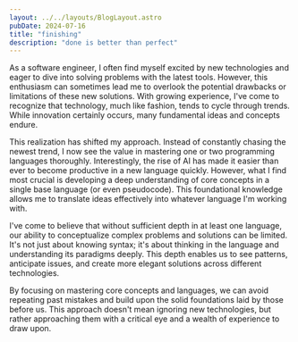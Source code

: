 ```yaml
---
layout: ../../layouts/BlogLayout.astro
pubDate: 2024-07-16
title: "finishing"
description: "done is better than perfect"
---
```


As a software engineer, I often find myself excited by new technologies and eager to dive into solving problems with the latest tools. However, this enthusiasm can sometimes lead me to overlook the potential drawbacks or limitations of these new solutions. With growing experience, I've come to recognize that technology, much like fashion, tends to cycle through trends. While innovation certainly occurs, many fundamental ideas and concepts endure.

This realization has shifted my approach. Instead of constantly chasing the newest trend, I now see the value in mastering one or two programming languages thoroughly. Interestingly, the rise of AI has made it easier than ever to become productive in a new language quickly. However, what I find most crucial is developing a deep understanding of core concepts in a single base language (or even pseudocode). This foundational knowledge allows me to translate ideas effectively into whatever language I'm working with.

I've come to believe that without sufficient depth in at least one language, our ability to conceptualize complex problems and solutions can be limited. It's not just about knowing syntax; it's about thinking in the language and understanding its paradigms deeply. This depth enables us to see patterns, anticipate issues, and create more elegant solutions across different technologies.

By focusing on mastering core concepts and languages, we can avoid repeating past mistakes and build upon the solid foundations laid by those before us. This approach doesn't mean ignoring new technologies, but rather approaching them with a critical eye and a wealth of experience to draw upon.